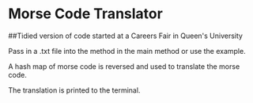 # Morse Code Translator
##Tidied version of code started at a Careers Fair in Queen's University

Pass in a .txt file into the method in the main method or use the example.

A hash map of morse code is reversed and used to translate the morse code.

The translation is printed to the terminal.
